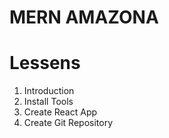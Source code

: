 # MERN AMAZONA

# Lessens

1. Introduction
2. Install Tools
3. Create React App
4. Create Git Repository
